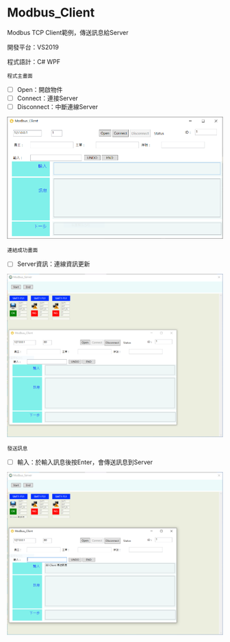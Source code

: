 # Modbus_Client
Modbus TCP Client範例，傳送訊息給Server

開發平台：VS2019

程式語計：C# WPF

```<language>
程式主畫面
```
- [ ] Open：開啟物件
- [ ] Connect：連接Server
- [ ] Disconnect：中斷連線Server
 
![1](https://github.com/asgardpz/Modbus_Client/blob/master/Image/1.PNG)

```<language>
連結成功畫面
```
- [ ] Server資訊：連線資訊更新

![1](https://github.com/asgardpz/Modbus_Client/blob/master/Image/2.PNG)

```<language>
發送訊息
```
- [ ] 輸入：於輸入訊息後按Enter，會傳送訊息到Server

![1](https://github.com/asgardpz/Modbus_Client/blob/master/Image/3.PNG)
